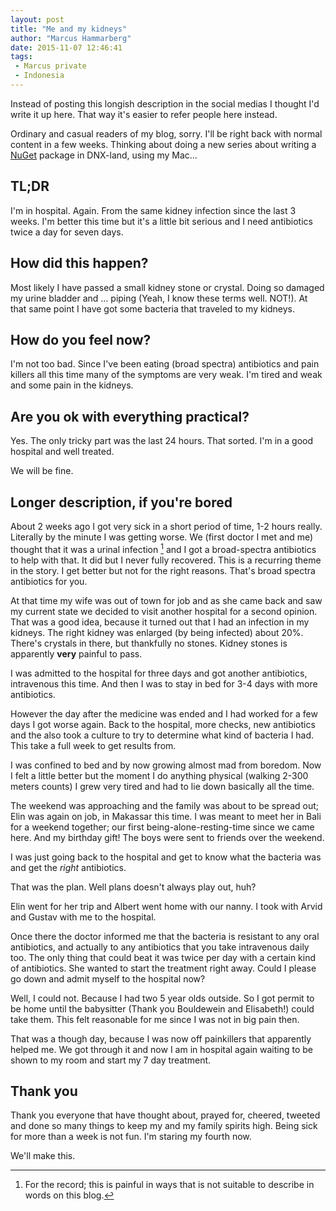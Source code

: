 ```yaml
---
layout: post
title: "Me and my kidneys"
author: "Marcus Hammarberg"
date: 2015-11-07 12:46:41
tags:
 - Marcus private
 - Indonesia
---
```


Instead of posting this longish description in the social medias I thought I'd write it up here. That way it's easier to refer people here instead.

Ordinary and casual readers of my blog, sorry. I'll be right back with normal content in a few weeks. Thinking about doing a new series about writing a [NuGet](http://www.nuget.org) package in DNX-land, using my Mac...

## TL;DR

I'm in hospital. Again. From the same kidney infection since the last 3 weeks. I'm better this time but it's a little bit serious and I need antibiotics twice a day for seven days.

## How did this happen?

Most likely I have passed a small kidney stone or crystal. Doing so damaged my urine bladder and ... piping (Yeah, I know these terms well. NOT!). At that same point I have got some bacteria that traveled to my kidneys.

## How do you feel now?

I'm not too bad. Since I've been eating (broad spectra) antibiotics and pain killers all this time many of the symptoms are very weak. I'm tired and weak and some pain in the kidneys.

## Are you ok with everything practical?

Yes. The only tricky part was the last 24 hours. That sorted. I'm in a good hospital and well treated.

We will be fine.

<!-- excerpt-end -->

## Longer description, if you're bored

About 2 weeks ago I got very sick in a short period of time, 1-2 hours really. Literally by the minute I was getting worse. We (first doctor I met and me) thought that it was a urinal infection [^urinalInfection] and I got a broad-spectra antibiotics to help with that.
It did but I never fully recovered. This is a recurring theme in the story. I get better but not for the right reasons. That's broad spectra antibiotics for you.

At that time my wife was out of town for job and as she came back and saw my current state we decided to visit another hospital for a second opinion. That was a good idea, because it turned out that I had an infection in my kidneys. The right kidney was enlarged (by being infected) about 20%. There's crystals in there, but thankfully no stones. Kidney stones is apparently **very** painful to pass.

I was admitted to the hospital for three days and got another antibiotics, intravenous this time. And then I was to stay in bed for 3-4 days with more antibiotics.

However the day after the medicine was ended and I had worked for a few days I got worse again. Back to the hospital, more checks, new antibiotics and the also took a culture to try to determine what kind of bacteria I had. This take a full week to get results from.

I was confined to bed and by now growing almost mad from boredom. Now I felt a little better but the moment I do anything physical (walking 2-300 meters counts) I grew very tired and had to lie down basically all the time.

The weekend was approaching and the family was about to be spread out; Elin was again on job, in Makassar this time. I was meant to meet her in Bali for a weekend together; our first being-alone-resting-time since we came here. And my birthday gift!
The boys were sent to friends over the weekend.

I was just going back to the hospital and get to know what the bacteria was and get the *right* antibiotics.

That was the plan. Well plans doesn't always play out, huh?

Elin went for her trip and Albert went home with our nanny. I took with Arvid and Gustav with me to the hospital.

Once there the doctor informed me that the bacteria is resistant to any oral antibiotics, and actually to any antibiotics that you take intravenous daily too. The only thing that could beat it was twice per day with a certain kind of antibiotics. She wanted to start the treatment right away. Could I please go down and admit myself to the hospital now?

Well, I could not. Because I had two 5 year olds outside. So I got permit to be home until the babysitter (Thank you Bouldewein and Elisabeth!) could take them. This felt reasonable for me since I was not in big pain then.

That was a though day, because I was now off painkillers that apparently helped me. We got through it and now I am in hospital again waiting to be shown to my room and start my 7 day treatment.

## Thank you

Thank you everyone that have thought about, prayed for, cheered, tweeted and done so many things to keep my and my family spirits high. Being sick for more than a week is not fun. I'm staring my fourth now.

We'll make this.

 [^urinalInfection]: For the record; this is painful in ways that is not suitable to describe in words on this blog.
